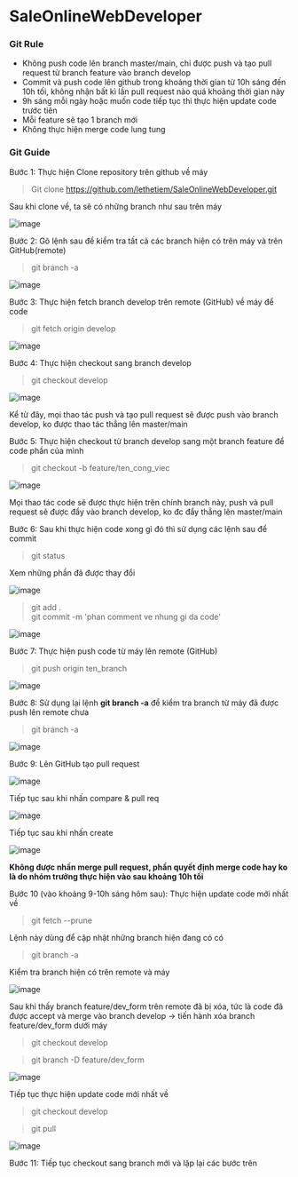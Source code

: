 # SaleOnlineWebDeveloper
### Git Rule
+ Không push code lên branch master/main, chỉ được push và tạo pull request từ branch feature vào branch develop
+ Commit và push code lên github trong khoảng thời gian từ 10h sáng đến 10h tối, không nhận bất kì lần pull request nào quá khoảng thời gian này
+ 9h sáng mỗi ngày hoặc muốn code tiếp tục thì thực hiện update code trước tiên
+ Mỗi feature sẽ tạo 1 branch mới
+ Không thực hiện merge code lung tung

### Git Guide
Bước 1: Thực hiện Clone repository trên github về máy
> Git clone https://github.com/lethetiem/SaleOnlineWebDeveloper.git

Sau khi clone về, ta sẽ có những branch như sau trên máy

![image](https://user-images.githubusercontent.com/43443323/112078100-5ca8bf80-8bb0-11eb-916e-4a7fdeb5862a.png)

Bước 2: Gõ lệnh sau để kiểm tra tất cả các branch hiện có trên máy và trên GitHub(remote)

> git branch -a

![image](https://user-images.githubusercontent.com/43443323/112078214-95489900-8bb0-11eb-84d0-5caf8d2e392e.png)

Bước 3: Thực hiện fetch branch develop trên remote (GitHub) về máy để code

> git fetch origin develop

![image](https://user-images.githubusercontent.com/43443323/112078383-e8bae700-8bb0-11eb-9d6c-8ae05d24b252.png)

Bước 4: Thực hiện checkout sang branch develop

> git checkout develop

![image](https://user-images.githubusercontent.com/43443323/112078507-23bd1a80-8bb1-11eb-9586-e781e2ef1f86.png)

Kể từ đây, mọi thao tác push và tạo pull request sẽ được push vào branch develop, ko được thao tác thẳng lên master/main

Bước 5: Thực hiện checkout từ branch develop sang một branch feature để code phần của mình

> git checkout -b feature/ten_cong_viec

![image](https://user-images.githubusercontent.com/43443323/112078741-86aeb180-8bb1-11eb-948a-89ae7bb22940.png)

Mọi thao tác code sẽ được thực hiện trên chính branch này, push và pull request sẽ được đẩy vào branch develop, ko đc đẩy thẳng lên master/main

Bước 6: Sau khi thực hiện code xong gì đó thì sử dụng các lệnh sau để commit
> git status

Xem những phần đã được thay đổi

![image](https://user-images.githubusercontent.com/43443323/112079204-51ef2a00-8bb2-11eb-9a0e-1925fe8385a6.png)

> git add .  
> git commit -m 'phan comment ve nhung gi da code'

![image](https://user-images.githubusercontent.com/43443323/112079284-7a772400-8bb2-11eb-8f04-c0c1ce00d3f5.png)

Bước 7: Thực hiện push code từ máy lên remote (GitHub)

> git push origin ten_branch

![image](https://user-images.githubusercontent.com/43443323/112079418-b3af9400-8bb2-11eb-9cb4-1a2ca3cdf308.png)

Bước 8: Sử dụng lại lệnh **git branch -a** để kiểm tra branch từ máy đã được push lên remote chưa

> git branch -a

![image](https://user-images.githubusercontent.com/43443323/112079579-038e5b00-8bb3-11eb-8f64-c3f5acf2cf45.png)

Bước 9: Lên GitHub tạo pull request

![image](https://user-images.githubusercontent.com/43443323/112079678-2d478200-8bb3-11eb-8c81-9893f1378c88.png)

Tiếp tục sau khi nhấn compare & pull req

![image](https://user-images.githubusercontent.com/43443323/112079894-8adbce80-8bb3-11eb-9549-4022fea5afba.png)

Tiếp tục sau khi nhấn create

![image](https://user-images.githubusercontent.com/43443323/112079975-b3fc5f00-8bb3-11eb-84e9-5ec359dc01fe.png)

**Không được nhấn merge pull request, phần quyết định merge code hay ko là do nhóm trưởng thực hiện vào sau khoảng 10h tối**

Bước 10 (vào khoảng 9-10h sáng hôm sau): Thực hiện update code mới nhất về

> git fetch --prune

Lệnh này dùng để cập nhật những branch hiện đang có có

> git branch -a

Kiểm tra branch hiện có trên remote và máy

![image](https://user-images.githubusercontent.com/43443323/112080286-469cfe00-8bb4-11eb-8211-3f32c6825a54.png)

Sau khi thấy branch feature/dev_form trên remote đã bị xóa, tức là code đã được accept và merge vào branch develop -> tiến hành xóa branch feature/dev_form dưới máy

> git checkout develop 

> git branch -D feature/dev_form

![image](https://user-images.githubusercontent.com/43443323/112080672-fe321000-8bb4-11eb-9815-e8f729ae9a16.png)

Tiếp tục thực hiện update code mới nhất về

> git checkout develop

> git pull

![image](https://user-images.githubusercontent.com/43443323/112080837-3cc7ca80-8bb5-11eb-879f-012c437173f0.png)

Bước 11: Tiếp tục checkout sang branch mới và lặp lại các bước trên
